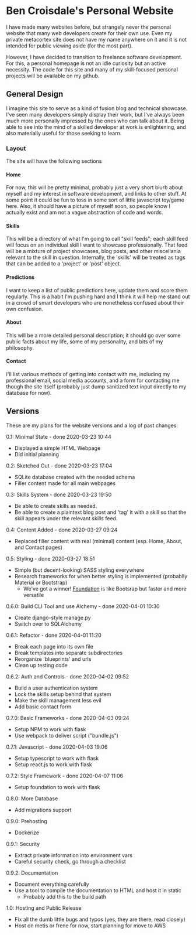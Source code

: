 Ben Croisdale's Personal Website
================================

I have made many websites before, but strangely never the personal website that many web developers
create for their own use. Even my private metacortex site does not have my name anywhere on it and
it is not intended for public viewing aside (for the most part).

However, I have decided to transition to freelance software development. For this, a personal
homepage is not an idle curiosity but an active necessity. The code for this site and many of my
skill-focused personal projects will be available on my github.

General Design
--------------

I imagine this site to serve as a kind of fusion blog and technical showcase. I've seen many
developers simply display their work, but I've always been much more personally impressed by the
ones who can talk about it. Being able to see into the mind of a skilled developer at work is
enlightening, and also materially useful for those seeking to learn.

### Layout

The site will have the following sections

#### Home
For now, this will be pretty minimal, probably just a very short blurb about myself and my interest
in software development, and links to other stuff. At some point it could be fun to toss in some
sort of little javascript toy/game here. Also, it should have a picture of myself soon, so people
know I actually exist and am not a vague abstraction of code and words.

#### Skills
This will be a directory of what I'm going to call "skill feeds"; each skill feed will focus on an
individual skill I want to showcase professionally. That feed will be a mixture of project
showcases, blog posts, and other miscellania relevant to the skill in question. Internally, the
'skills' will be treated as tags that can be added to a 'project' or 'post' object.

#### Predictions
I want to keep a list of public predictions here, update them and score them regularly. This is a
habit I'm pushing hard and I think it will help me stand out in a crowd of smart developers who are
nonetheless confused about their own confusion.

#### About
This will be a more detailed personal description; it should go over some public facts about my
life, some of my personality, and bits of my philosophy.

#### Contact
I'll list various methods of getting into contact with me, including my professional email, social
media accounts, and a form for contacting me though the site itself (probably just dump sanitized
text input directly to my database for now).

Versions
--------

These are my plans for the website versions and a log of past changes:

0.1: Minimal State - done 2020-03-23 10:44

  + Displayed a simple HTML Webpage
  + Did initial planning

0.2: Sketched Out - done 2020-03-23 17:04

  + SQLite database created with the needed schema
  + Filler content made for all main webpages

0.3: Skills System - done 2020-03-23 19:50

  + Be able to create skills as needed.
  + Be able to create a plaintext blog post and 'tag' it with a skill so that the skill appears
    under the relevant skills feed.

0.4: Content Added - done 2020-03-27 09:24

  + Replaced filler content with real (minimal) content (esp. Home, About, and Contact pages)

0.5: Styling - done 2020-03-27 18:51

  + Simple (but decent-looking) SASS styling everywhere
  + Research frameworks for when better styling is implemented (probablly Material or Bootstrap)
    + We've got a winner! [Foundation](https://get.foundation/) is like Bootsrap but faster and more
      versatile

0.6.0: Build CLI Tool and use Alchemy - done 2020-04-01 10:30

  + Create django-style manage.py
  + Switch over to SQLAlchemy

0.6.1: Refactor - done 2020-04-01 11:20

  + Break each page into its own file
  + Break templates into separate subdirectories
  + Reorganize 'blueprints' and urls
  + Clean up testing code

0.6.2: Auth and Controls - done 2020-04-02 09:52

  + Build a user authentication system
  + Lock the skills setup behind that system
  + Make the skill management less evil
  + Add basic contact form

0.7.0: Basic Frameworks - done 2020-04-03 09:24

  + Setup NPM to work with flask
  + Use webpack to deliver script ("bundle.js")

0.7.1: Javascript - done 2020-04-03 19:06

  + Setup typescript to work with flask
  + Setup react.js to work with flask

0.7.2: Style Framework - done 2020-04-07 11:06

  + Setup foundation to work with flask

0.8.0: More Database

  + Add migrations support

0.9.0: Prehosting

  + Dockerize

0.9.1: Security

  + Extract private information into environment vars
  + Careful security check, go through a checklist

0.9.2: Documentation

  + Document everything carefully
  + Use a tool to compile the documentation to HTML and host it in static
    + Probably add this to the build path

1.0: Hosting and Public Release

  + Fix all the dumb little bugs and typos (yes, they are there, read closely)
  + Host on metis or frene for now, start planning for move to AWS
